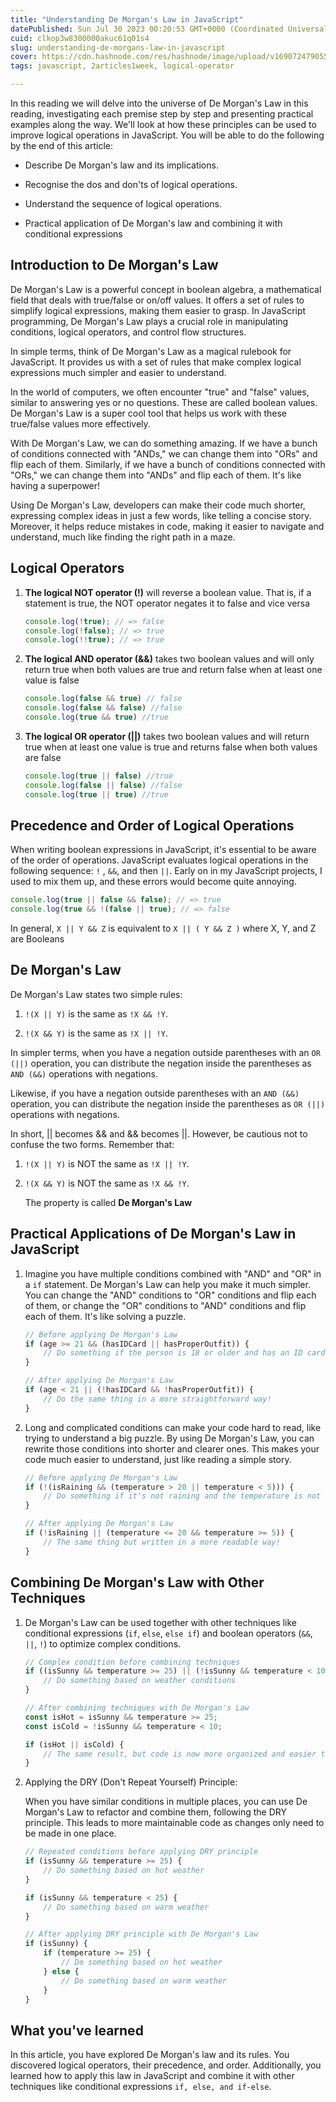 ```yaml
---
title: "Understanding De Morgan's Law in JavaScript"
datePublished: Sun Jul 30 2023 00:20:53 GMT+0000 (Coordinated Universal Time)
cuid: clkop3w8300000akuc61q01s4
slug: understanding-de-morgans-law-in-javascript
cover: https://cdn.hashnode.com/res/hashnode/image/upload/v1690724790555/b509ddf1-ed0c-4b42-a47b-4166a000e4a8.png
tags: javascript, 2articles1week, logical-operator

---
```


In this reading we will delve into the universe of De Morgan's Law in this reading, investigating each premise step by step and presenting practical examples along the way. We'll look at how these principles can be used to improve logical operations in JavaScript. You will be able to do the following by the end of this article:

* Describe De Morgan's law and its implications.
    
* Recognise the dos and don'ts of logical operations.
    
* Understand the sequence of logical operations.
    
* Practical application of De Morgan's law and combining it with conditional expressions
    

## Introduction to De Morgan's Law

De Morgan's Law is a powerful concept in boolean algebra, a mathematical field that deals with true/false or on/off values. It offers a set of rules to simplify logical expressions, making them easier to grasp. In JavaScript programming, De Morgan's Law plays a crucial role in manipulating conditions, logical operators, and control flow structures.

In simple terms, think of De Morgan's Law as a magical rulebook for JavaScript. It provides us with a set of rules that make complex logical expressions much simpler and easier to understand.

In the world of computers, we often encounter "true" and "false" values, similar to answering yes or no questions. These are called boolean values. De Morgan's Law is a super cool tool that helps us work with these true/false values more effectively.

With De Morgan's Law, we can do something amazing. If we have a bunch of conditions connected with "ANDs," we can change them into "ORs" and flip each of them. Similarly, if we have a bunch of conditions connected with "ORs," we can change them into "ANDs" and flip each of them. It's like having a superpower!

Using De Morgan's Law, developers can make their code much shorter, expressing complex ideas in just a few words, like telling a concise story. Moreover, it helps reduce mistakes in code, making it easier to navigate and understand, much like finding the right path in a maze.

## Logical Operators

1. **The logical NOT operator (!)** will reverse a boolean value. That is, if a statement is true, the NOT operator negates it to false and vice versa
    
    ```javascript
    console.log(!true); // => false
    console.log(!false); // => true
    console.log(!!true); // => true
    ```
    
2. **The logical AND operator (&&)** takes two boolean values and will only return true when both values are true and return false when at least one value is false
    
    ```javascript
    console.log(false && true) // false
    console.log(false && false) //false
    console.log(true && true) //true
    ```
    
3. **The logical OR operator (||)** takes two boolean values and will return true when at least one value is true and returns false when both values are false
    
    ```javascript
    console.log(true || false) //true
    console.log(false || false) //false
    console.log(true || true) //true
    ```
    

## Precedence and Order of Logical Operations

When writing boolean expressions in JavaScript, it's essential to be aware of the order of operations. JavaScript evaluates logical operations in the following sequence: `!` , `&&`, and then `||`. Early on in my JavaScript projects, I used to mix them up, and these errors would become quite annoying.

```javascript
console.log(true || false && false); // => true
console.log(true && !(false || true); // => false
```

In general, `X || Y && Z` is equivalent to `X || ( Y && Z )` where X, Y, and Z are Booleans

## De Morgan's Law

De Morgan's Law states two simple rules:

1. `!(X || Y)` is the same as `!X && !Y`.
    
2. `!(X && Y)` is the same as `!X || !Y`.
    

In simpler terms, when you have a negation outside parentheses with an `OR (||)` operation, you can distribute the negation inside the parentheses as `AND (&&)` operations with negations.

Likewise, if you have a negation outside parentheses with an `AND (&&)` operation, you can distribute the negation inside the parentheses as `OR (||)` operations with negations.

In short, || becomes && and && becomes ||. However, be cautious not to confuse the two forms. Remember that:

1. `!(X || Y)` is NOT the same as `!X || !Y`.
    
2. `!(X && Y)` is NOT the same as `!X && !Y`.
    
    The property is called **De Morgan's Law**
    

## Practical Applications of De Morgan's Law in JavaScript

1. Imagine you have multiple conditions combined with "AND" and "OR" in a `if` statement. De Morgan's Law can help you make it much simpler. You can change the "AND" conditions to "OR" conditions and flip each of them, or change the "OR" conditions to "AND" conditions and flip each of them. It's like solving a puzzle.
    
    ```javascript
    // Before applying De Morgan's Law
    if (age >= 21 && (hasIDCard || hasProperOutfit)) {
        // Do something if the person is 18 or older and has an ID card or passport
    }
    
    // After applying De Morgan's Law
    if (age < 21 || (!hasIDCard && !hasProperOutfit)) {
        // Do the same thing in a more straightforward way!
    }
    ```
    
2. Long and complicated conditions can make your code hard to read, like trying to understand a big puzzle. By using De Morgan's Law, you can rewrite those conditions into shorter and clearer ones. This makes your code much easier to understand, just like reading a simple story.
    
    ```javascript
    // Before applying De Morgan's Law
    if (!(isRaining && (temperature > 20 || temperature < 5))) {
        // Do something if it's not raining and the temperature is not between 5 and 20
    }
    
    // After applying De Morgan's Law
    if (!isRaining || (temperature <= 20 && temperature >= 5)) {
        // The same thing but written in a more readable way!
    }
    ```
    

## Combining De Morgan's Law with Other Techniques

1. De Morgan's Law can be used together with other techniques like conditional expressions (`if`, `else`, `else if`) and boolean operators (`&&`, `||`, `!`) to optimize complex conditions.
    
    ```javascript
    // Complex condition before combining techniques
    if ((isSunny && temperature >= 25) || (!isSunny && temperature < 10)) {
        // Do something based on weather conditions
    }
    
    // After combining techniques with De Morgan's Law
    const isHot = isSunny && temperature >= 25;
    const isCold = !isSunny && temperature < 10;
    
    if (isHot || isCold) {
        // The same result, but code is now more organized and easier to understand
    }
    ```
    
2. Applying the DRY (Don't Repeat Yourself) Principle:
    
    When you have similar conditions in multiple places, you can use De Morgan's Law to refactor and combine them, following the DRY principle. This leads to more maintainable code as changes only need to be made in one place.
    
    ```javascript
    // Repeated conditions before applying DRY principle
    if (isSunny && temperature >= 25) {
        // Do something based on hot weather
    }
    
    if (isSunny && temperature < 25) {
        // Do something based on warm weather
    }
    
    // After applying DRY principle with De Morgan's Law
    if (isSunny) {
        if (temperature >= 25) {
            // Do something based on hot weather
        } else {
            // Do something based on warm weather
        }
    }
    ```
    

## What you've learned

In this article, you have explored De Morgan's law and its rules. You discovered logical operators, their precedence, and order. Additionally, you learned how to apply this law in JavaScript and combine it with other techniques like conditional expressions `if, else, and if-else`.